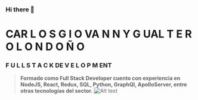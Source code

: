 ### Hi there 👋

<!--
**CarlosGiovannyG/CarlosGiovannyG** is a ✨ _special_ ✨ repository because its `README.md` (this file) appears on your GitHub profile.

Here are some ideas to get you started:

- 🔭 I’m currently working on ...
- 🌱 I’m currently learning ...
- 👯 I’m looking to collaborate on ...
- 🤔 I’m looking for help with ...
- 💬 Ask me about ...
- 📫 How to reach me: ...
- 😄 Pronouns: ...
- ⚡ Fun fact: ...
-->
# CAR L O S G I O VA N N Y G UAL T E R O L O N D O Ñ O
### F U L L S T A C K DE V E L O P M ENT
> **Formado como Full Stack Developer cuento con experiencia en NodeJS, React, Redux, SQL, Python, GraphQl, ApolloServer, entre otras tecnologías del sector.**
![Alt text](/relative/path/to/images/GraphQL.jpg?raw=true)